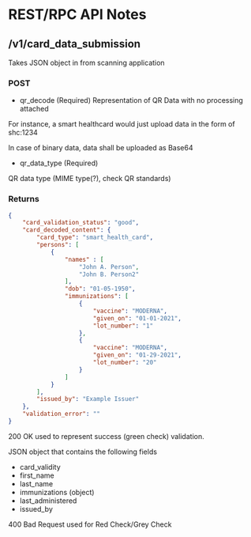 # REST/RPC API Notes

## /v1/card_data_submission

Takes JSON object in from scanning application

### POST

- qr_decode (Required)
 Representation of QR Data with no processing attached

 For instance, a smart healthcard would just upload data in the form of shc:1234

 In case of binary data, data shall be uploaded as Base64

- qr_data_type (Required)

 QR data type (MIME type(?), check QR standards)

### Returns

```json
{
    "card_validation_status": "good",
    "card_decoded_content": {
        "card_type": "smart_health_card",
        "persons": [
            {
                "names" : [
                    "John A. Person",
                    "John B. Person2"
                ],
                "dob": "01-05-1950",
                "immunizations": [
                    {
                        "vaccine": "MODERNA",
                        "given_on": "01-01-2021",
                        "lot_number": "1"
                    },
                    {
                        "vaccine": "MODERNA",
                        "given_on": "01-29-2021",
                        "lot_number": "20"
                    }
                ]
            }
        ],
        "issued_by": "Example Issuer"
    },
    "validation_error": ""
}
```

200 OK used to represent success (green check) validation.

JSON object that contains the following fields

- card_validity
- first_name
- last_name
- immunizations (object)
- last_administered
- issued_by

400 Bad Request used for Red Check/Grey Check

